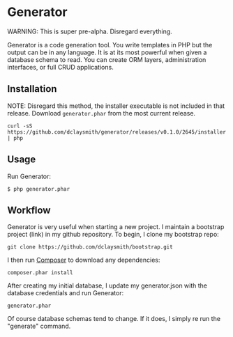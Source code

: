 Generator
=========

WARNING: This is super pre-alpha. Disregard everything.

Generator is a code generation tool. You write templates in PHP but the output can be in any language. It is at its most powerful when given a database schema to read. You can create ORM layers, administration interfaces, or full CRUD applications.

Installation
------------

NOTE: Disregard this method, the installer executable is not included in that release. Download `generator.phar` from the most current release. 

`curl -sS https://github.com/dclaysmith/generator/releases/v0.1.0/2645/installer | php`

Usage
-----

Run Generator:

```
$ php generator.phar
```


Workflow
--------

Generator is very useful when starting a new project. I maintain a bootstrap project (link) in my github repository. To begin, I clone my bootstrap repo:

`git clone https://github.com/dclaysmith/bootstrap.git`

I then run [Composer](https://getcomposer.org) to download any dependencies:

`composer.phar install`

After creating my initial database, I update my generator.json with the database credentials and run Generator:

`generator.phar`

Of course database schemas tend to change. If it does, I simply re run the "generate" command. 